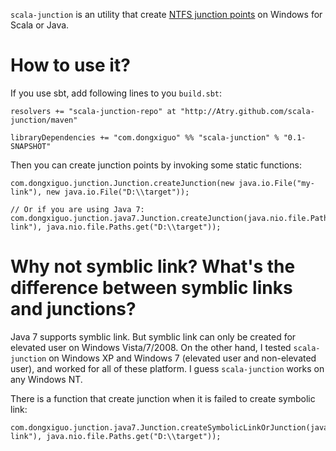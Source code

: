 `scala-junction` is an utility that create [NTFS junction points](https://en.wikipedia.org/wiki/NTFS_junction_point) on Windows for Scala or Java.
# How to use it?
If you use sbt, add following lines to you `build.sbt`:

	resolvers += "scala-junction-repo" at "http://Atry.github.com/scala-junction/maven"
	
	libraryDependencies += "com.dongxiguo" %% "scala-junction" % "0.1-SNAPSHOT"

Then you can create junction points by invoking some static functions:

	com.dongxiguo.junction.Junction.createJunction(new java.io.File("my-link"), new java.io.File("D:\\target"));
	
	// Or if you are using Java 7:
	com.dongxiguo.junction.java7.Junction.createJunction(java.nio.file.Path.get("my-link"), java.nio.file.Paths.get("D:\\target"));

# Why not symblic link? What's the difference between symblic links and junctions?
Java 7 supports symblic link. But symblic link can only be created for elevated user on Windows Vista/7/2008. On the other hand, I tested `scala-junction` on Windows XP and Windows 7 (elevated user and non-elevated user), and worked for all of these platform. I guess `scala-junction` works on any Windows NT.

There is a function that create junction when it is failed to create symbolic link:

	com.dongxiguo.junction.java7.Junction.createSymbolicLinkOrJunction(java.nio.file.Path.get("my-link"), java.nio.file.Paths.get("D:\\target"));
